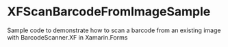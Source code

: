 # XFScanBarcodeFromImageSample
 Sample code to demonstrate how to scan a barcode from an existing image with BarcodeScanner.XF in Xamarin.Forms
